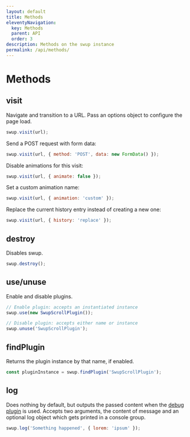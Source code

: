 ```yaml
---
layout: default
title: Methods
eleventyNavigation:
  key: Methods
  parent: API
  order: 3
description: Methods on the swup instance
permalink: /api/methods/
---
```


# Methods

## visit

Navigate and transition to a URL. Pass an options object to configure the page load.

```javascript
swup.visit(url);
```

Send a POST request with form data:

```javascript
swup.visit(url, { method: 'POST', data: new FormData() });
```

Disable animations for this visit:

```javascript
swup.visit(url, { animate: false });
```

Set a custom animation name:

```javascript
swup.visit(url, { animation: 'custom' });
```

Replace the current history entry instead of creating a new one:

```javascript
swup.visit(url, { history: 'replace' });
```

## destroy

Disables swup.

```javascript
swup.destroy();
```

## use/unuse

Enable and disable plugins.

```javascript
// Enable plugin: accepts an instantiated instance
swup.use(new SwupScrollPlugin());

// Disable plugin: accepts either name or instance
swup.unuse('SwupScrollPlugin');
```

## findPlugin

Returns the plugin instance by that name, if enabled.

```javascript
const pluginInstance = swup.findPlugin('SwupScrollPlugin');
```

## log

Does nothing by default, but outputs the passed content when the [debug plugin](/plugins/debug-plugin/) is used.
Accepts two arguments, the content of message and an optional log object which gets printed in a console group.

```javascript
swup.log('Something happened', { lorem: 'ipsum' });
```
